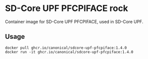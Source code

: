  # SD-Core UPF PFCPIFACE rock

Container image for SD-Core UPF PFCPIFACE, used in SD-Core UPF.

## Usage

```console
docker pull ghcr.io/canonical/sdcore-upf-pfcpiface:1.4.0
docker run -it ghcr.io/canonical/sdcore-upf-pfcpiface:1.4.0
```
